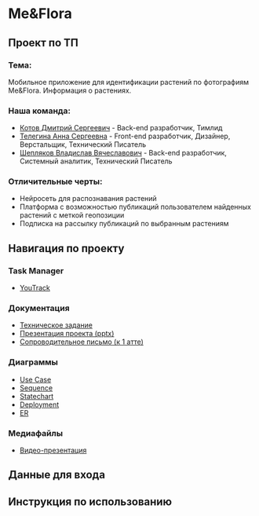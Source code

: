 # Me&Flora

## Проект по ТП

### Тема:

Мобильное приложение для идентификации растений по фотографиям Me&Flora. Информация о растениях.

### Наша команда:

- [Котов Дмитрий Сергеевич](https://github.com/DmitryKotx) - Back-end разработчик, Тимлид
- [Телегина Анна Сергеевна](https://github.com/annusshka) - Front-end разработчик, Дизайнер, Верстальщик, Технический Писатель
- [Шепляков Владислав Вячеславович](https://github.com/bladway) - Back-end разработчик, Системный аналитик, Технический Писатель

### Отличительные черты:

- Нейросеть для распознавания растений
- Платформа с возможностью публикаций пользователем найденных растений с меткой геопозиции
- Подписка на рассылку публикаций по выбранным растениям

## Навигация по проекту

### Task Manager

- [YouTrack](https://annushka.youtrack.cloud/projects/fa558d91-49ca-4ec1-bd8f-d99f76482b63)  

### Документация

- [Техническое задание](Documentation/ТЗ-приложение-по-распознаванию-цветов.pdf)  
- [Презентация проекта (pptx)]()
- [Сопроводительное письмо (к 1 атте)]()

### Диаграммы

- [Use Case](Diagrams/Диаграммы-прецедентов)  
- [Sequence]()  
- [Statechart]()  
- [Deployment]()  
- [ER]()  

### Медиафайлы

- [Видео-презентация]()

## Данные для входа

## Инструкция по использованию

